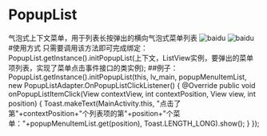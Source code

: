 # PopupList
气泡式上下文菜单，用于列表长按弹出的横向气泡式菜单列表
![baidu](http://img.blog.csdn.net/20151209235806657) 
![baidu](http://img.blog.csdn.net/20151209235749053) 
#使用方式
    只需要调用该方法即可完成绑定：
    PopupList.getInstance().initPopupList(上下文，ListView实例，要弹出的菜单项列表，实现了菜单点击事件接口的类实例);
##例子：
    PopupList.getInstance().initPopupList(this, lv_main, popupMenuItemList, new PopupListAdapter.OnPopupListClickListener() {
        @Override
        public void onPopupListItemClick(View contextView, int contextPosition, View view, int position) {
            Toast.makeText(MainActivity.this, "点击了第"+contextPosition+"个列表项的第"+position+"个菜单："+popupMenuItemList.get(position),
                    Toast.LENGTH_LONG).show();
        }
    });
